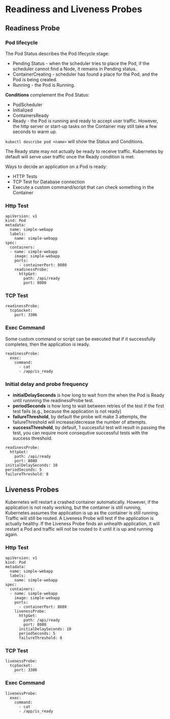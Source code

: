 # Readiness and Liveness Probes

## Readiness Probe

### Pod lifecycle
The Pod Status describes the Pod lifecycle stage:
- Pending Status - when the scheduler tries to place the Pod, if the scheduler cannot find a Node, it remains in Pending status.
- ContainerCreating - scheduler has found a place for the Pod, and the Pod is being created.
- Running - the Pod is Running.

**Conditions** complement the Pod Status:
- PodScheduler
- Initialized
- ContainersReady
- Ready - the Pod is running and ready to accept user traffic. However, the http server or start-up tasks on the Container may still take a few seconds to warm up.

`kubectl describe pod <name>` will show the Status and Conditions.

The Ready state may not actually be ready to receive traffic. Kubernetes by default will serve user traffic once the Ready condition is met.

Ways to decide an application on a Pod is ready:
- HTTP Tests
- TCP Test for Database connection
- Execute a custom command/script that can check something in the Container

### Http Test

```
apiVersion: v1
kind: Pod
metadata:
  name: simple-webapp
  labels:
    name: simple-webapp
spec:
  containers:
  - name: simple-webapp
    image: simple-webapp
    ports:
      - containerPort: 8080
    readinessProbe:
      httpGet:
        path: /api/ready
        port: 8080
```

### TCP Test

```
readinessProbe:
  tcpSocket:
    port: 3306
```

### Exec Command

Some custom command or script can be executed that if it successfully completes, then the application is ready.

```
readinessProbe:
  exec:
    command:
      - cat
      - /app/is_ready
```

### Initial delay and probe frequency

- **initialDelaySeconds** is how long to wait from the when the Pod is Ready until runnning the readinessProbe test.
- **periodSeconds** is how long to wait between retries of the test if the first test fails (e.g., because the application is not ready)
- **failureThreshold**, by default the probe will make 3 attempts, the failureThreshold will increase/decrease the number of attempts.
- **successThreshold**, by default, 1 successful test will result in passing the test, you can require more consequtive successful tests with the success threshold.

```
readinessProbe:
  httpGet:
    path: /api/ready
    port: 8080
initialDelaySeconds: 10
periodSeconds: 5
failureThreshold: 8
```

## Liveness Probes

Kubernetes will restart a crashed container automatically. However, if the application is not really working, but the container is still running, Kubernetes assumes the application is up as the container is still running. Traffic will still be routed. A Liveness Probe will test if the application is actually healthy. If the Liveness Probe finds an unhealth application, it will restart a Pod and traffic will not be routed to it until it is up and running again.

### Http Test

```
apiVersion: v1
kind: Pod
metadata:
  name: simple-webapp
  labels:
    name: simple-webapp
spec:
  containers:
  - name: simple-webapp
    image: simple-webapp
    ports:
      - containerPort: 8080
    livenessProbe:
      httpGet:
        path: /api/ready
        port: 8080
      initialDelaySeconds: 10
      periodSeconds: 5
      failureThreshold: 8
```

### TCP Test

```
livenessProbe:
  tcpSocket:
    port: 3306
```

### Exec Command

```
livenessProbe:
  exec:
    command:
      - cat
      - /app/is_ready
```